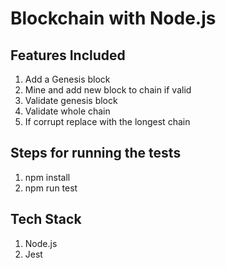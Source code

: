 # Blockchain with Node.js

## Features Included
1. Add a Genesis block
2. Mine and add new block to chain if valid
3. Validate genesis block
4. Validate whole chain
5. If corrupt replace with the longest chain

## Steps for running the tests
1. npm install
2. npm run test

## Tech Stack
1. Node.js
2. Jest
